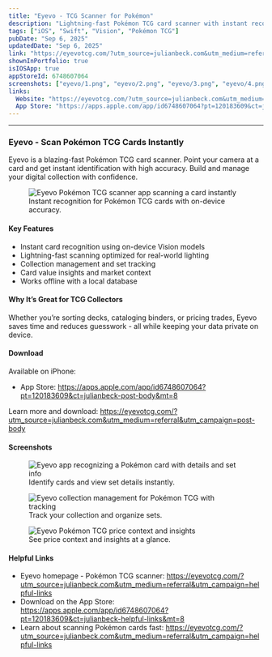 ```yaml
---
title: "Eyevo - TCG Scanner for Pokémon"
description: "Lightning-fast Pokémon TCG card scanner with instant recognition and collection tracking."
tags: ["iOS", "Swift", "Vision", "Pokémon TCG"]
pubDate: "Sep 6, 2025"
updatedDate: "Sep 6, 2025"
link: "https://eyevotcg.com/?utm_source=julianbeck.com&utm_medium=referral&utm_campaign=app-card"
shownInPortfolio: true
isIOSApp: true
appStoreId: 6748607064
screenshots: ["eyevo/1.png", "eyevo/2.png", "eyevo/3.png", "eyevo/4.png"]
links:
  Website: "https://eyevotcg.com/?utm_source=julianbeck.com&utm_medium=referral&utm_campaign=app-detail"
  App Store: "https://apps.apple.com/app/id6748607064?pt=120183609&ct=julianbeck-app-detail&mt=8"
---
```

---
### Eyevo - Scan Pokémon TCG Cards Instantly

Eyevo is a blazing-fast Pokémon TCG card scanner. Point your camera at a card and get instant identification with high accuracy. Build and manage your digital collection with confidence.

<figure>
  <img src="/eyevo/1.png" alt="Eyevo Pokémon TCG scanner app scanning a card instantly" loading="lazy" />
  <figcaption>Instant recognition for Pokémon TCG cards with on-device accuracy.</figcaption>
  
</figure>

#### Key Features

- Instant card recognition using on-device Vision models
- Lightning-fast scanning optimized for real-world lighting
- Collection management and set tracking
- Card value insights and market context
- Works offline with a local database

#### Why It’s Great for TCG Collectors

Whether you’re sorting decks, cataloging binders, or pricing trades, Eyevo saves time and reduces guesswork - all while keeping your data private on device.

#### Download

Available on iPhone:

- App Store: https://apps.apple.com/app/id6748607064?pt=120183609&ct=julianbeck-post-body&mt=8

Learn more and download: https://eyevotcg.com/?utm_source=julianbeck.com&utm_medium=referral&utm_campaign=post-body

#### Screenshots

<div class="grid grid-cols-1 sm:grid-cols-2 gap-4">
  <figure>
    <img src="/eyevo/2.png" alt="Eyevo app recognizing a Pokémon card with details and set info" loading="lazy" />
    <figcaption>Identify cards and view set details instantly.</figcaption>
  </figure>
  <figure>
    <img src="/eyevo/3.png" alt="Eyevo collection management for Pokémon TCG with tracking" loading="lazy" />
    <figcaption>Track your collection and organize sets.</figcaption>
  </figure>
  <figure>
    <img src="/eyevo/4.png" alt="Eyevo Pokémon TCG price context and insights" loading="lazy" />
    <figcaption>See price context and insights at a glance.</figcaption>
  </figure>
</div>

#### Helpful Links

- Eyevo homepage - Pokémon TCG scanner: https://eyevotcg.com/?utm_source=julianbeck.com&utm_medium=referral&utm_campaign=helpful-links
 - Download on the App Store: https://apps.apple.com/app/id6748607064?pt=120183609&ct=julianbeck-helpful-links&mt=8
 - Learn about scanning Pokémon cards fast: https://eyevotcg.com/?utm_source=julianbeck.com&utm_medium=referral&utm_campaign=helpful-links
